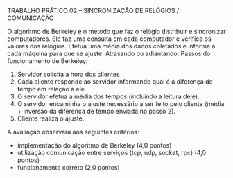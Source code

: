 TRABALHO PRÁTICO 02 – SINCRONIZAÇÃO DE RELÓGIOS / COMUNICAÇÃO           

O algoritmo de Berkeley é o método que faz o relógio distribuir e sincronizar computadores. Ele faz uma consulta em cada computador e verifica os valores dos relógios. Efetua uma média dos dados coletados e informa a cada máquina para que se ajuste. Atrasando ou adiantando. 
Passos do funcionamento de Berkeley:
1.	Servidor solicita a hora dos clientes
2.	Cada cliente responde ao servidor informando qual é a diferença de tempo em relação a ele
3.	O servidor efetua a média dos tempos (incluindo a leitura dele).
4.	O servidor encaminha o ajuste necessário a ser feito pelo cliente (média + inversão da diferença de tempo enviada no passo 2).
5.	Cliente realiza o ajuste.

A avaliação observará aos seguintes critérios:
- 	implementação do algoritmo de Berkeley (4,0 pontos)
-   utilização comunicação entre serviços (tcp, udp, socket, rpc) (4,0 pontos)
- 	funcionamento correto (2,0 pontos)
